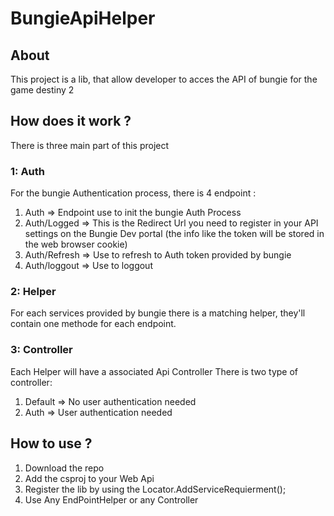 # BungieApiHelper
## About
This project is a lib, that allow developer to acces the API of bungie for the game destiny 2

## How does it work ?
There is three main part of this project
### 1: Auth
For the bungie Authentication process, there is 4 endpoint :
1. Auth => Endpoint use to init the bungie Auth Process
2. Auth/Logged => This is the Redirect Url you need to register in your API settings on the Bungie Dev portal (the info like the token will be stored in the web browser cookie)
3. Auth/Refresh => Use to refresh to Auth token provided by bungie
4. Auth/loggout => Use to loggout
### 2: Helper
For each services provided by bungie there is a matching helper, they'll contain one methode for each endpoint.
### 3: Controller
Each Helper will have a associated Api Controller
There is two type of controller:
1. Default => No user authentication needed
2. Auth => User authentication needed
## How to use ?
1. Download the repo
2. Add the csproj to your Web Api
3. Register the lib by using the Locator.AddServiceRequierment();
4. Use Any EndPointHelper or any Controller
